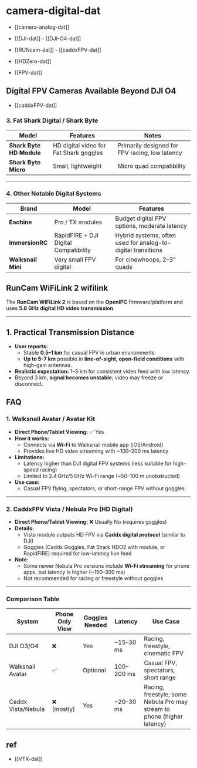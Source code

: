 
# camera-digital-dat

- [[camera-analog-dat]]

- [[DJI-dat]] - [[DJI-O4-dat]]

- [[RUNcam-dat]] - [[caddxFPV-dat]]

- [[HDZero-dat]]

- [[FPV-dat]]


## Digital FPV Cameras Available Beyond DJI O4

- [[caddxFPV-dat]]



### 3. **Fat Shark Digital / Shark Byte**

| Model | Features | Notes |
|-------|----------|-------|
| **Shark Byte HD Module** | HD digital video for Fat Shark goggles | Primarily designed for FPV racing, low latency |
| **Shark Byte Micro** | Small, lightweight | Micro quad compatibility |

---

### 4. **Other Notable Digital Systems**

| Brand | Model | Features |
|-------|-------|---------|
| **Eachine** | Pro / TX modules | Budget digital FPV options, moderate latency |
| **ImmersionRC** | RapidFIRE + DJI Digital Compatibility | Hybrid systems, often used for analog-to-digital transitions |
| **Walksnail Mini** | Very small FPV digital | For cinewhoops, 2–3” quads |



## RunCam WiFiLink 2 wifilink 


The **RunCam WiFiLink 2** is based on the **OpenIPC** firmware/platform and uses **5.8 GHz digital HD video transmission**.  

---

## 1. Practical Transmission Distance

- **User reports:**  
  - Stable **0.5–1 km** for casual FPV in urban environments.  
  - **Up to 5–7 km** possible in **line-of-sight, open-field conditions** with high-gain antennas.  
- **Realistic expectation:** 1–3 km for consistent video feed with low latency.  
- Beyond 3 km, **signal becomes unstable**; video may freeze or disconnect.



## FAQ 

### 1. Walksnail Avatar / Avatar Kit

- **Direct Phone/Tablet Viewing:** ✅ Yes  
- **How it works:**  
  - Connects via **Wi-Fi** to Walksnail mobile app (iOS/Android)  
  - Provides live HD video streaming with ~100–200 ms latency  
- **Limitations:**  
  - Latency higher than DJI digital FPV systems (less suitable for high-speed racing)  
  - Limited to 2.4 GHz/5 GHz Wi-Fi range (~50–100 m unobstructed)  
- **Use case:**  
  - Casual FPV flying, spectators, or short-range FPV without goggles  

---

### 2. CaddxFPV Vista / Nebula Pro (HD Digital)

- **Direct Phone/Tablet Viewing:** ❌ Usually No (requires goggles)  
- **Details:**  
  - Vista module outputs HD FPV via **Caddx digital protocol** (similar to DJI)  
  - Goggles (Caddx Goggles, Fat Shark HDO2 with module, or RapidFIRE) required for low-latency live feed  
- **Note:**  
  - Some newer Nebula Pro versions include **Wi-Fi streaming** for phone apps, but latency is higher (~150–300 ms)  
  - Not recommended for racing or freestyle without goggles  

---

### Comparison Table

| System             | Phone Only View | Goggles Needed | Latency    | Use Case                                                                |
| ------------------ | --------------- | -------------- | ---------- | ----------------------------------------------------------------------- |
| DJI O3/O4          | ❌               | Yes            | ~15–30 ms  | Racing, freestyle, cinematic FPV                                        |
| Walksnail Avatar   | ✅               | Optional       | 100–200 ms | Casual FPV, spectators, short range                                     |
| Caddx Vista/Nebula | ❌ (mostly)      | Yes            | ~20–30 ms  | Racing, freestyle; some Nebula Pro may stream to phone (higher latency) |


## ref 

- [[VTX-dat]]